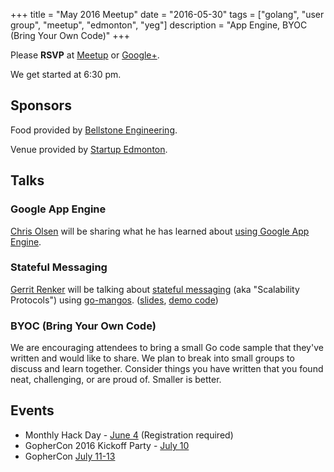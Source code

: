 +++
title = "May 2016 Meetup"
date = "2016-05-30"
tags = ["golang", "user group", "meetup", "edmonton", "yeg"]
description = "App Engine, BYOC (Bring Your Own Code)"
+++

Please **RSVP** at [Meetup](http://www.meetup.com/startupedmonton/events/227020733/) or [Google+](https://plus.google.com/events/cgl9ql88dcn4d56jgp1jr6flqos?authkey=CI3SxKqRtsjJSw).

We get started at 6:30 pm.

## Sponsors 

Food provided by [Bellstone Engineering](http://bellstone.ca/).

Venue provided by [Startup Edmonton](http://www.startupedmonton.com/).

## Talks

### Google App Engine

[Chris Olsen](https://github.com/chrisolsen) will be sharing what he has learned about [using Google App Engine](https://cloud.google.com/appengine/).

### Stateful Messaging

[Gerrit Renker](https://github.com/grrtrr) will be talking about [stateful messaging](http://nanomsg.org/) (aka "Scalability Protocols") using [go-mangos](https://github.com/go-mangos/mangos). ([slides](http://talks.godoc.org/github.com/edmontongo/presentations/2016-05/Stateful-Messaging-in-Go/slides/sp.slide), [demo code](https://github.com/edmontongo/presentations/tree/master/2016-05/Stateful-Messaging-in-Go/demo))

### BYOC (Bring Your Own Code)

We are encouraging attendees to bring a small Go code sample that they've written and would like to share. We plan to break into small groups to discuss and learn together. Consider things you have written that you found neat, challenging, or are proud of. Smaller is better.

## Events

* Monthly Hack Day - [June 4](http://www.meetup.com/startupedmonton/events/231029062/) (Registration required)
* GopherCon 2016 Kickoff Party - [July 10](http://www.meetup.com/Denver-Go-Language-User-Group/events/229341754/)
* GopherCon [July 11-13](https://www.gophercon.com/)
